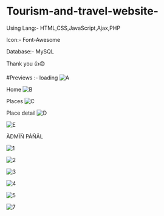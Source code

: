 # Tourism-and-travel-website-
Using 
Lang:- HTML,CSS,JavaScript,Ajax,PHP

Icon:- Font-Awesome

Database:- MySQL


Thank you 👍😊


#Previews :-
loading 
![A](https://user-images.githubusercontent.com/104508321/235507968-2921727f-1184-4ce5-9909-028dda62bd34.jpg)


Home
![B](https://user-images.githubusercontent.com/104508321/235508024-7801d3ed-6e3f-494b-a7f6-4206931200da.jpg)

Places 
![C](https://user-images.githubusercontent.com/104508321/235508235-690d6b83-b6b6-46be-b3a9-f642ce18af62.jpg)

Place detail 
![D](https://user-images.githubusercontent.com/104508321/235508343-fc7a0063-6031-45bb-885c-541506b8fb5b.jpg)

![E](https://user-images.githubusercontent.com/104508321/235508571-ad8f9d7a-db49-469e-9bd0-d5b1a41b58a5.jpg)


ÄDMÏÑ PÁÑÂL  

![1](https://user-images.githubusercontent.com/104508321/235508849-8330e557-fd56-4c42-b5ff-79e0b9592902.jpg)

![2](https://user-images.githubusercontent.com/104508321/235508886-a2c478b2-af85-4756-8415-57f372a52ed4.jpg)

![3](https://user-images.githubusercontent.com/104508321/235508907-288b3a4a-7534-4964-bc5c-3f57aee98026.jpg)

![4](https://user-images.githubusercontent.com/104508321/235508931-4645c185-9930-43c5-8f40-da6f19762d6d.jpg)

![5](https://user-images.githubusercontent.com/104508321/235508955-866b1883-2b62-4a44-b3df-b8302818ab71.jpg)

![7](https://user-images.githubusercontent.com/104508321/235508998-758d998c-fd7c-488e-958f-470714673474.jpg)





